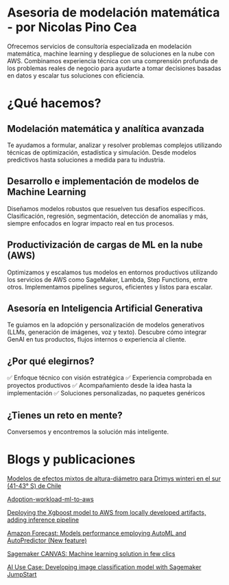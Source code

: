 # Asesoria de modelación matemática - por Nicolas Pino Cea
Ofrecemos servicios de consultoría especializada en modelación matemática, machine learning y despliegue de soluciones en la nube con AWS. Combinamos experiencia técnica con una comprensión profunda de los problemas reales de negocio para ayudarte a tomar decisiones basadas en datos y escalar tus soluciones con eficiencia.

# ¿Qué hacemos?
## Modelación matemática y analítica avanzada
Te ayudamos a formular, analizar y resolver problemas complejos utilizando técnicas de optimización, estadística y simulación. Desde modelos predictivos hasta soluciones a medida para tu industria.

## Desarrollo e implementación de modelos de Machine Learning
Diseñamos modelos robustos que resuelven tus desafíos específicos. Clasificación, regresión, segmentación, detección de anomalías y más, siempre enfocados en lograr impacto real en tus procesos.

## Productivización de cargas de ML en la nube (AWS)
Optimizamos y escalamos tus modelos en entornos productivos utilizando los servicios de AWS como SageMaker, Lambda, Step Functions, entre otros. Implementamos pipelines seguros, eficientes y listos para escalar.

## Asesoría en Inteligencia Artificial Generativa
Te guiamos en la adopción y personalización de modelos generativos (LLMs, generación de imágenes, voz y texto). Descubre cómo integrar GenAI en tus productos, flujos internos o experiencia al cliente.

## ¿Por qué elegirnos? 

✅ Enfoque técnico con visión estratégica
✅ Experiencia comprobada en proyectos productivos
✅ Acompañamiento desde la idea hasta la implementación
✅ Soluciones personalizadas, no paquetes genéricos

## ¿Tienes un reto en mente?
Conversemos y encontremos la solución más inteligente.

# Blogs y publicaciones

[Modelos de efectos mixtos de altura-diámetro para Drimys winteri en el sur (41-43° S) de Chile](https://www.scielo.cl/article_plus.php?pid=S0717-92002019000100071&tlng=es&lng=es)

[Adoption-workload-ml-to-aws](https://github.com/nicolaspinocea/adoption-workload-ml-to-aws)

[Deploying the Xgboost model to AWS from locally developed artifacts, adding inference pipeline](https://dev.to/aws-builders/deploying-the-xgboost-model-to-aws-from-locally-developed-artifacts-adding-inference-pipeline-fa5)

[Amazon Forecast: Models performance employing AutoML and AutoPredictor (New feature)](https://dev.to/aws-builders/amazon-forecast-models-performance-employing-automl-and-autopredictor-new-feature-1l88)

[Sagemaker CANVAS: Machine learning solution in few clics](https://dev.to/aws-builders/sagemaker-canvas-machine-learning-solution-in-few-clics-ph8)

[AI Use Case: Developing image classification model with Sagemaker JumpStart](https://dev.to/aws-builders/ai-use-case-developing-image-classification-model-with-sagemaker-jumpstart-jcl)

